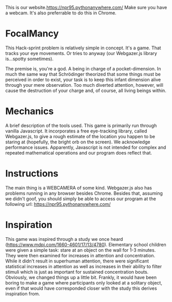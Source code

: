 
This is our website.https://npr95.pythonanywhere.com/
Make sure you have a webcam. It's also preferrable to do this in Chrome.

# FocalMancy

This Hack-sprint problem is relatively simple in concept. It's a game. That tracks your eye movements. Or tries to anyway (our Webgazer.js library is...spotty sometimes). 

The premise is, you're a god. A being in charge of a pocket-dimension. In much the same way that Schrödinger theorized that some things must be perceived in order to exist, your task is to keep this infant dimension alive through your mere observation. Too much diverted attention, however, will cause the destruction of your charge and, of course, all living beings within. 

# Mechanics
A brief description of the tools used. This game is primarily run through vanilla Javascript. It incorporates a free eye-tracking library, called Webgazer.js, to give a rough estimate of the location you happen to be staring at (hopefully, the bright orb on the screen). We acknowledge performance issues. Apparently, Javascript is not intended for complex and repeated mathematical operations and our program does reflect that. 

# Instructions
The main thing is a WEBCAMERA of some kind. Webgazer.js also has problems running in any browser besides Chrome. Besides that, assuming we didn't goof, you should simply be able to access our program at the following url: https://npr95.pythonanywhere.com/ 

# Inspiration
This game was inspired through a study we once heard (https://www.mdpi.com/1660-4601/17/13/4780). Elementary school children were given a simple task: stare at an object on the wall for 1-3 minutes. They were then examined for increases in attention and concentration. While it didn't result in superhuman attention, there were significant statistical increases in attention as well as increases in their ability to filter stimuli which is just as important for sustained concentration bouts. Obviously, we changed things up a little bit. Frankly, it would have been boring to make a game where participants only looked at a solitary object, even if that would have corresponded closer with the study this derives inspiration from. 

